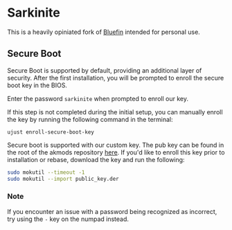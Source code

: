 # Sarkinite

This is a heavily opiniated fork of [Bluefin](https://github.com/ublue-os/bluefin) intended for personal use.

## Secure Boot

Secure Boot is supported by default, providing an additional layer of security. After the first installation, you will be prompted to enroll the secure boot key in the BIOS.

Enter the password `sarkinite`
when prompted to enroll our key.

If this step is not completed during the initial setup, you can manually enroll the key by running the following command in the terminal:

`ujust enroll-secure-boot-key`

Secure boot is supported with our custom key. The pub key can be found in the root of the akmods repository [here](https://github.com/ublue-os/akmods/raw/main/certs/public_key.der).
If you'd like to enroll this key prior to installation or rebase, download the key and run the following:

```bash
sudo mokutil --timeout -1
sudo mokutil --import public_key.der
```

### Note

If you encounter an issue with a password being recognized as incorrect, try using the `-` key on the numpad instead.
